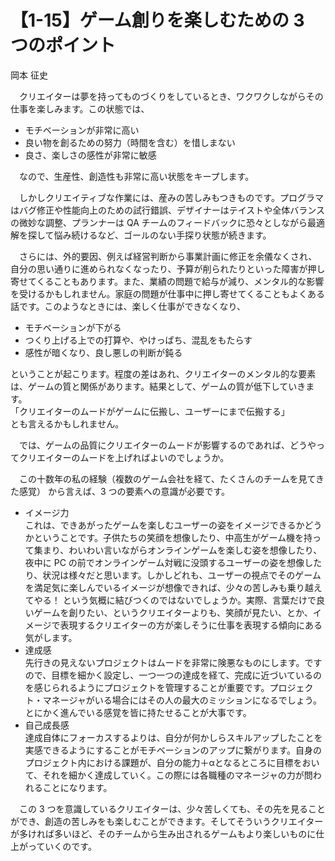 # 【1-15】ゲーム創りを楽しむための 3 つのポイント

<div class="author">岡本 征史</div>

　クリエイターは夢を持ってものづくりをしているとき、ワクワクしながらその仕事を楽しみます。この状態では、

* モチベーションが非常に高い
* 良い物を創るための努力（時間を含む）を惜しまない
* 良さ、楽しさの感性が非常に敏感

　なので、生産性、創造性も非常に高い状態をキープします。

　しかしクリエイティブな作業には、産みの苦しみもつきものです。プログラマはバグ修正や性能向上のための試行錯誤、デザイナーはテイストや全体バランスの微妙な調整、プランナーは QA チームのフィードバックに恐々としながら最適解を探して悩み続けるなど、ゴールのない手探り状態が続きます。

　さらには、外的要因、例えば経営判断から事業計画に修正を余儀なくされ、自分の思い通りに進められなくなったり、予算が削られたりといった障害が押し寄せてくることもあります。また、業績の問題で給与が減り、メンタル的な影響を受けるかもしれません。家庭の問題が仕事中に押し寄せてくることもよくある話です。このようなときには、楽しく仕事ができなくなり、

* モチベーションが下がる
* つくり上げる上での打算や、やけっぱち、混乱をもたらす
* 感性が暗くなり、良し悪しの判断が鈍る

ということが起こります。程度の差はあれ、クリエイターのメンタル的な要素は、ゲームの質と関係があります。結果として、ゲームの質が低下していきます。  
「クリエイターのムードがゲームに伝搬し、ユーザーにまで伝搬する」  
とも言えるかもしれません。

　では、ゲームの品質にクリエイターのムードが影響するのであれば、どうやってクリエイターのムードを上げればよいのでしょうか。

　この十数年の私の経験（複数のゲーム会社を経て、たくさんのチームを見てきた感覚） から言えば、3 つの要素への意識が必要です。

* イメージ力  
これは、できあがったゲームを楽しむユーザーの姿をイメージできるかどうかということです。子供たちの笑顔を想像したり、中高生がゲーム機を持って集まり、わいわい言いながらオンラインゲームを楽しむ姿を想像したり、夜中に PC の前でオンラインゲーム対戦に没頭するユーザーの姿を想像したり、状況は様々だと思います。しかしどれも、ユーザーの視点でそのゲームを満足気に楽しんでいるイメージが想像できれば、少々の苦しみも乗り越えてやる！ という気概に結びつくのではないでしょうか。実際、言葉だけで良いゲームを創りたい、というクリエイターよりも、笑顔が見たい、とか、イメージで表現するクリエイターの方が楽しそうに仕事を表現する傾向にある気がします。
* 達成感  
先行きの見えないプロジェクトはムードを非常に険悪なものにします。ですので、目標を細かく設定し、一つ一つの達成を経て、完成に近づいているのを感じられるようにプロジェクトを管理することが重要です。プロジェクト・マネージャがいる場合にはその人の最大のミッションになるでしょう。とにかく進んでいる感覚を皆に持たせることが大事です。
* 自己成長感  
達成自体にフォーカスするよりは、自分が何かしらスキルアップしたことを実感できるようにすることがモチベーションのアップに繋がります。自身のプロジェクト内における課題が、自分の能力＋αとなるところに目標をおいて、それを細かく達成していく。この際には各職種のマネージャの力が問われることになります。

　この 3 つを意識しているクリエイターは、少々苦しくても、その先を見ることができ、創造の苦しみをも楽しむことができます。そしてそういうクリエイターが多ければ多いほど、そのチームから生み出されるゲームもより楽しいものに仕上がっていくのです。

